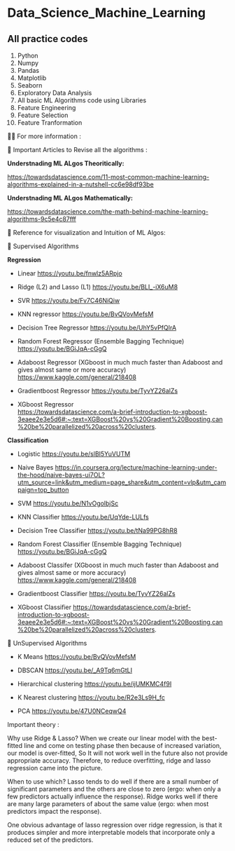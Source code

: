 # Data_Science_Machine_Learning
## All practice codes 
1) Python
2) Numpy
3) Pandas
4) Matplotlib
5) Seaborn
6) Exploratory Data Analysis
7) All basic ML Algorithms code using Libraries
8) Feature Engineering
9) Feature Selection
10) Feature Tranformation 



💁‍♀️ For more information :

📜 Important Articles to Revise all the algorithms :

****Understnading ML ALgos Theoritically:****

https://towardsdatascience.com/11-most-common-machine-learning-algorithms-explained-in-a-nutshell-cc6e98df93be

****Understnading ML ALgos Mathematically:****

https://towardsdatascience.com/the-math-behind-machine-learning-algorithms-9c5e4c87fff

🎥 Reference for visualization and Intuition of ML Algos:

📌 Supervised Algorithms

****Regression****

- Linear 
https://youtu.be/fnwlz5ARpjo

- Ridge (L2) and Lasso (L1)
https://youtu.be/BLI_-iX6uM8

- SVR 
https://youtu.be/Fv7C46NiQiw

- KNN regressor
https://youtu.be/BvQVovMefsM

- Decision Tree Regressor
https://youtu.be/UhY5vPfQIrA

- Random Forest Regressor (Ensemble Bagging Technique)
https://youtu.be/BGiJqA-cGgQ

- Adaboost Regressor (XGboost in much much faster than Adaboost and gives almost same or more accuracy)
https://www.kaggle.com/general/218408

- Gradientboost Regressor
https://youtu.be/TyvYZ26alZs

- XGboost Regressor  
https://towardsdatascience.com/a-brief-introduction-to-xgboost-3eaee2e3e5d6#:~:text=XGBoost%20vs%20Gradient%20Boosting,can%20be%20parallelized%20across%20clusters.

****Classification****

- Logistic 
https://youtu.be/slBI5YuVUTM

- Naive Bayes 
https://in.coursera.org/lecture/machine-learning-under-the-hood/naive-bayes-ui7OL?utm_source=link&utm_medium=page_share&utm_content=vlp&utm_campaign=top_button

- SVM 
https://youtu.be/N1vOgolbjSc

- KNN Classifier
https://youtu.be/UqYde-LULfs

- Decision Tree Classifier
https://youtu.be/tNa99PG8hR8

- Random Forest Classifier (Ensemble Bagging Technique)
https://youtu.be/BGiJqA-cGgQ

- Adaboost Classifer (XGboost in much much faster than Adaboost and gives almost same or more accuracy)
https://www.kaggle.com/general/218408 

- Gradientboost Classifier
https://youtu.be/TyvYZ26alZs

- XGboost Classifier
https://towardsdatascience.com/a-brief-introduction-to-xgboost-3eaee2e3e5d6#:~:text=XGBoost%20vs%20Gradient%20Boosting,can%20be%20parallelized%20across%20clusters.

📌 UnSupervised Algorithms 

- K Means
https://youtu.be/BvQVovMefsM 

- DBSCAN
https://youtu.be/_A9Tq6mGtLI

- Hierarchical clustering
https://youtu.be/ijUMKMC4f9I

- K Nearest clustering
https://youtu.be/R2e3Ls9H_fc

- PCA
https://youtu.be/47U0NCeqwQ4

Important theory :

Why use Ridge & Lasso?
When we create our linear model with the best-fitted line and come on testing phase then because of increased variation, our model is over-fitted, So It will not work well in the future also not provide appropriate accuracy. Therefore, to reduce overfitting, ridge and lasso regression came into the picture.

When to use which?
Lasso tends to do well if there are a small number of significant parameters and the others are close to zero (ergo: when only a few predictors actually influence the response). Ridge works well if there are many large parameters of about the same value (ergo: when most predictors impact the response).

One obvious advantage of lasso regression over ridge regression, is that it produces simpler and more interpretable models that incorporate only a reduced set of the predictors.
